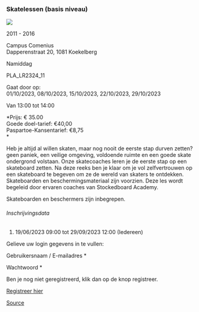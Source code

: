 ### Skatelessen (basis niveau)

![](/images/placeholder.jpg)

2011 - 2016

Campus Comenius  
Dapperenstraat 20, 1081 Koekelberg

Namiddag

PLA\_LR2324\_11

Gaat door op:  
01/10/2023, 08/10/2023, 15/10/2023, 22/10/2023, 29/10/2023

Van 13:00 tot 14:00

*Prijs: € 35.00  
Goede doel-tarief: €40,00  
Paspartoe-Kansentarief: €8,75  
*

Heb je altijd al willen skaten, maar nog nooit de eerste stap durven zetten? geen paniek, een veilige omgeving, voldoende ruimte en een goede skate ondergrond volstaan. Onze skatecoaches leren je de eerste stap op een skateboard zetten. Na deze reeks ben je klaar om je vol zelfvertrouwen op een skateboard te begeven om ze de wereld van skaters te ontdekken. Skateboarden en beschermingsmateriaal zijn voorzien. Deze les wordt begeleid door ervaren coaches van Stockedboard Academy.

Skateboarden en beschermers zijn inbegrepen.  

###### Inschrijvingsdata

1.  19/06/2023 09:00 tot 29/09/2023 12:00 (Iedereen)

Gelieve uw login gegevens in te vullen:

Gebruikersnaam / E-mailadres * 

Wachtwoord * 

  

Ben je nog niet geregistreerd, klik dan op de knop registreer.

[Registreer hier](/registration)

[Source](https://tickets.vgc.be/activity/subscribe/PLA_LR2324_11)